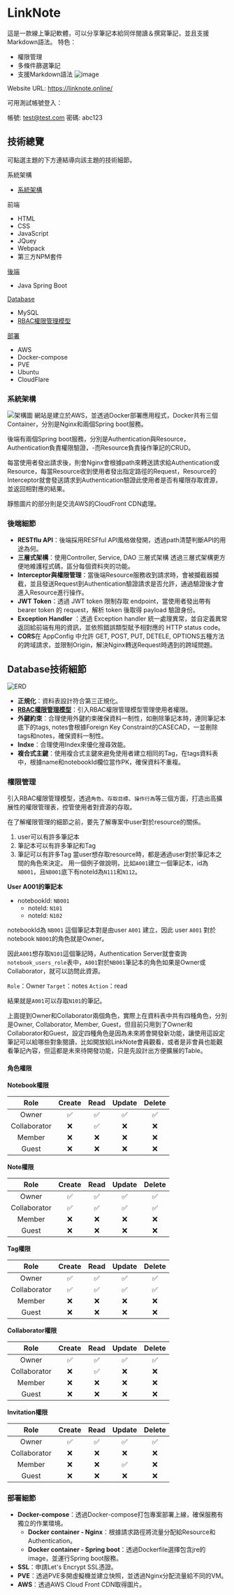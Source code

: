 # LinkNote
這是一款線上筆記軟體，可以分享筆記本給同伴閱讀＆撰寫筆記，並且支援Markdown語法。
特色：
- 權限管理
- 多條件篩選筆記
- 支援Markdown語法
![image](https://raw.githubusercontent.com/joeyliao127/LinkNote-backup/main/img/demo/linknote-edit-page.jpg?token=GHSAT0AAAAAACV7RO7WMADEDAEBOOEQH4FKZWVJYIA)

Website URL: https://linknote.online/

可用測試帳號登入：

帳號: test@test.com
密碼: abc123
## 技術總覽
可點選主題的下方連結導向該主題的技術細節。

系統架構
- [系統架構](#系統架構)

前端
 - HTML
 - CSS
 - JavaScript
 - JQuey
 - Webpack
 - 第三方NPM套件

[後端](#後端細節)
- Java Spring Boot

[Database](#Database技術細節)
- MySQL
- [RBAC權限管理模型](RBAC權限管理模型)

[部署](#部署細節)
- AWS
- Docker-compose
- PVE
- Ubuntu
- CloudFlare

### 系統架構
![架構圖](https://github.com/joeyliao127/LinkNote/blob/main/img/LinkNote-%E7%B3%BB%E7%B5%B1%E6%9E%B6%E6%A7%8B.png?raw=true)
網站是建立於AWS，並透過Docker部署應用程式，Docker共有三個Container，分別是Nginx和兩個Spring boot服務。

後端有兩個Spring boot服務，分別是Authentication與Resource，Authentication負責權限驗證，-而Resource負責操作筆記的CRUD。

每當使用者發出請求後，則會Nginx會根據path來轉送請求給Authentication或Resource，每當Resource收到使用者發出指定路徑的Request，Resource的Interceptor就會發送請求到Authentication驗證此使用者是否有權限存取資源，並返回相對應的結果。

靜態圖片的部分則是交流AWS的CloudFront CDN處理。

### 後端細節
- **RESTflu API**：後端採用RESFful API風格做發開，透過path清楚判斷API的用途為何。
- **三層式架構**：使用Controller, Service, DAO 三層式架構 透過三層式架構更方便地維護程式碼，區分每個資料夾的功能。
- **Interceptor與權限管理**：當後端Resource服務收到請求時，會被攔截器攔截，並且發送Request到Authentication驗證請求是否允許，通過驗證後才會進入Resource進行操作。
- **JWT Token**：透過 JWT token 限制存取 endpoint，當使用者發出帶有 bearer token 的 request，解析 token 後取得 payload 驗證身份。
- **Exception Handler** ：透過 Exception handler 統一處理異常，並自定義異常返回給前端有用的資訊，並依照錯誤類型賦予相對應的 HTTP status code。
- **CORS**在 AppConfig 中允許 GET, POST, PUT, DETELE, OPTIONS五種方法的跨域請求，並限制Origin，解決Nginx轉送Request時遇到的跨域問題。

## Database技術細節
![ERD](https://github.com/joeyliao127/LinkNote/blob/main/img/LinkNote-ERD.png?raw=true)
- **正規化**：資料表設計符合第三正規化。
- **[RBAC權限管理模型](#權限管理)**：引入RBAC權限管理模型管理使用者權限。
- **外鍵約束**：合理使用外鍵約束確保資料一制性，如刪除筆記本時，連同筆記本底下的tags, notes會根據Foreign Key Constraint的CASECAD，一並刪除tags和notes，確保資料一制性。
- **Indxe**：合理使用Index來優化搜尋效能。
- **複合式主鍵**：使用複合式主鍵來避免使用者建立相同的Tag，在tags資料表中，根據name和notebookId欄位當作PK，確保資料不重複。
### 權限管理
引入RBAC權限管理模型，透過`角色`、`存取目標`、`操作行為`等三個方面，打造出高擴展性的權限管理表，控管使用者對資源的存取。

在了解權限管理的細節之前，要先了解專案中user對於resource的關係。
1. user可以有許多筆記本
2. 筆記本可以有許多筆記和Tag
3. 筆記可以有許多Tag
當user想存取resource時，都是通過user對於筆記本之間的角色來決定。
用一個例子做說明，比如`A001`建立一個筆記本，id為`NB001`，且`NB001`底下有noteId為`N111`和`N112`。

**User A001的筆記本**
- notebookId: `NB001`
	- noteId: `N101`
	- noteId: `N102`

notebookId為 `NB001` 這個筆記本對是由user `A001` 建立，因此 user `A001` 對於notebook `NB001`的角色就是Owner。

因此`A001`想存取`N101`這個筆記時，Authentication Server就會查詢`notebook_users_role`表中，`A001`對於`NB001`筆記本的角色如果是Owner或Collaborator，就可以訪問此資源。

`Role`：Owner
`Target`：notes
`Action`：read

結果就是`A001`可以存取`N101`的筆記。

上面提到Owner和Collaborator兩個角色，實際上在資料表中共有四種角色，分別是Owner, Collaborator, Member, Guest，但目前只用到了Owner和Collaborator和Guest，設定四種角色是因為未來將會開發新功能，讓使用這設定筆記可以給哪些對象閱讀，比如開放給LinkNote會員觀看，或者是非會員也能觀看筆記內容，但這都是未來待開發功能，只是先設計出方便擴展的Table。

#### 角色權限

**Notebook權限**

|     Role     | Create | Read | Update | Delete |
| :----------: | :----: | :--: | :----: | :----: |
|    Owner     |   ✅    |  ✅   |   ✅    |   ✅    |
| Collaborator |   ❌    |  ✅   |   ❌    |   ❌    |
|    Member    |   ❌    |  ❌   |   ❌    |   ❌    |
|    Guest     |   ❌    |  ❌   |   ❌    |   ❌    |

**Note權限**

|     Role     | Create | Read | Update | Delete |
| :----------: | :----: | :--: | :----: | :----: |
|    Owner     |   ✅    |  ✅   |   ✅    |   ✅    |
| Collaborator |   ✅    |  ✅   |   ✅    |   ✅    |
|    Member    |   ❌    |  ❌   |   ❌    |   ❌    |
|    Guest     |   ❌    |  ❌   |   ❌    |   ❌    |

**Tag權限**

| Role | Create | Read | Update | Delete |
| :--: | :--: | :--: | :--: | :--: |
| Owner | ✅ | ✅ | ✅ | ✅ |
| Collaborator | ✅ | ✅ | ✅ | ✅ |
| Member | ❌ | ❌ | ❌ | ❌ |
| Guest | ❌ | ❌ | ❌ | ❌ |
**Collaborator權限**

| Role | Create | Read | Update | Delete |
| :--: | :--: | :--: | :--: | :--: |
| Owner | ✅ | ✅ | ✅ | ✅ |
| Collaborator | ❌ | ✅ | ❌ | ❌ |
| Member | ❌ | ❌ | ❌ | ❌ |
| Guest | ❌ | ❌ | ❌ | ❌ |
**Invitation權限**

|     Role     | Create | Read | Update | Delete |
| :----------: | :----: | :--: | :----: | :----: |
|    Owner     |   ✅    |  ✅   |   ✅    |   ✅    |
| Collaborator |   ❌    |  ❌   |   ❌    |   ❌    |
|    Member    |   ❌    |  ❌   |   ✅    |   ❌    |
|    Guest     |   ❌    |  ❌   |   ❌    |   ❌    |

### 部署細節
- **Docker-compose**：透過Docker-compose打包專案部署上線，確保服務有獨立的作業環境。
	- **Docker container - Nginx**：根據請求路徑將流量分配給Resource和Authentication。
	- **Docker container - Spring boot**：透過Dockerfile選擇包含jre的image，並運行Spring boot服務。
- **SSL**：申請Let's Encrypt SSL憑證。
- **PVE**：透過PVE多開虛擬機並建立快照，並透過Nginx分配流量給不同的VM。
- **AWS**：透過AWS Cloud Front CDN取得圖片。
